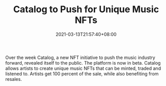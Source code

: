 ﻿---
title: "Catalog to Push for Unique  Music NFTs"
date: 2021-03-13T21:57:40+08:00
lastmod: 2021-03-13T16:45:40+08:00
draft: false
authors: ["Perry"]
description: "Over the week Catalog, a new NFT initiative to push the music industry forward, revealed itself to the public. The platform is now in beta. Catalog allows artists to create unique music NFTs that can be minted, traded and listened to. Artists get 100 percent of the sale, while also benefiting from resales."
featuredImage: "catalog-to-push-for-unique-music-nfts.png"
tags: ["Virtual World","Play to Earn"]
categories: ["news"]
news: ["Virtual World"]
weight: 
lightgallery: true
pinned: false
recommend: false
recommend1: false
---

Over the week Catalog, a new NFT initiative to push the music industry forward, revealed itself to the public. The platform is now in beta. Catalog allows artists to create unique music NFTs that can be minted, traded and listened to. Artists get 100 percent of the sale, while also benefiting from resales.

<!--more-->

